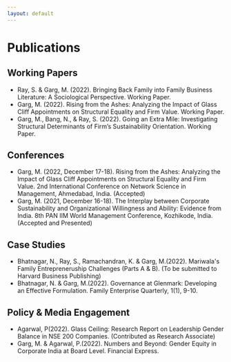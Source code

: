 ```yaml
---
layout: default
---
```


# Publications

## Working Papers
+ Ray, S. & Garg, M. (2022). Bringing Back Family into Family Business Literature: A Sociological Perspective. Working Paper. 
+ Garg, M. (2022). Rising from the Ashes: Analyzing the Impact of Glass Cliff Appointments on Structural Equality and Firm Value. Working Paper. 
+ Garg, M., Bang, N., & Ray, S. (2022). Going an Extra Mile: Investigating Structural Determinants of Firm’s Sustainability Orientation. Working Paper. 

## Conferences
+ Garg, M. (2022, December 17-18). Rising from the Ashes: Analyzing the Impact of Glass Cliff Appointments on Structural Equality and Firm Value. 2nd International Conference on Network Science in Management, Ahmedabad, India. (Accepted) 
+ Garg, M. (2021, December 16-18). The Interplay between Corporate Sustainability and Organizational Willingness and Ability: Evidence from India. 8th PAN IIM World Management Conference, Kozhikode, India. (Accepted and Presented)

## Case Studies
+ Bhatnagar, N., Ray, S., Ramachandran, K. & Garg, M.(2022). Mariwala's Family Entrepreneruship Challenges (Parts A & B). (To be submitted to Harvard Business Publishing)
+ Bhatnagar, N. & Garg, M.(2022). Governance at Glenmark: Developing an Effective Formulation. Family Enterprise Quarterly, 1(1), 9-10.

## Policy & Media Engagement 
+ Agarwal, P(2022). Glass Ceiling: Research Report on Leadership Gender Balance in NSE 200 Companies. (Contributed as Research Associate)
+ Garg, M. & Agarwal, P.(2022). Numbers and Beyond: Gender Equity in Corporate India at Board Level. Financial Express.
